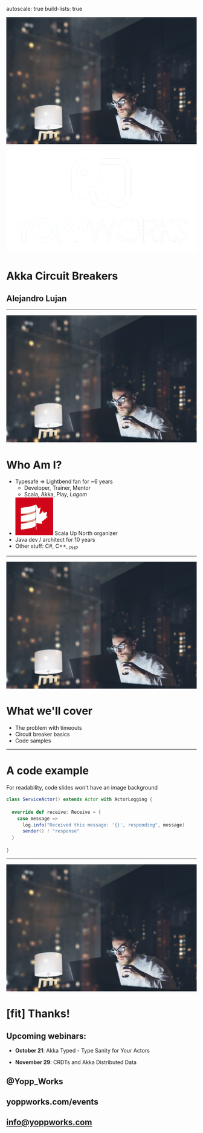 autoscale: true
build-lists: true

![](images/working.jpg)

![inline 50%](images/yp.logo.white.png)

# Akka Circuit Breakers

## Alejandro Lujan

---

![](images/working.jpg)

# Who Am I?

- Typesafe => Lightbend fan for ~6 years
  - Developer, Trainer, Mentor
  - Scala, Akka, Play, *Lagom*
- ![inline 35%](images/sun.png) Scala Up North organizer 
- Java dev / architect for 10 years
- Other stuff: C#, C++, <sub>PHP</sub>

---

![](images/working.jpg)

# What we'll cover

- The problem with timeouts
- Circuit breaker basics
- Code samples

---

# A code example

For readability, code slides won't have an image background

```scala
class ServiceActor() extends Actor with ActorLogging {

  override def receive: Receive = {
    case message =>
      log.info("Received this message: '{}', responding", message)
      sender() ! "response"
  }

}
```

---

![](images/working.jpg)

# [fit] Thanks!

## Upcoming webinars:

- **October 21**: Akka Typed - Type Sanity for Your Actors

- **November 29**: CRDTs and Akka Distributed Data

## @Yopp_Works
## yoppworks.com/events
## info@yoppworks.com